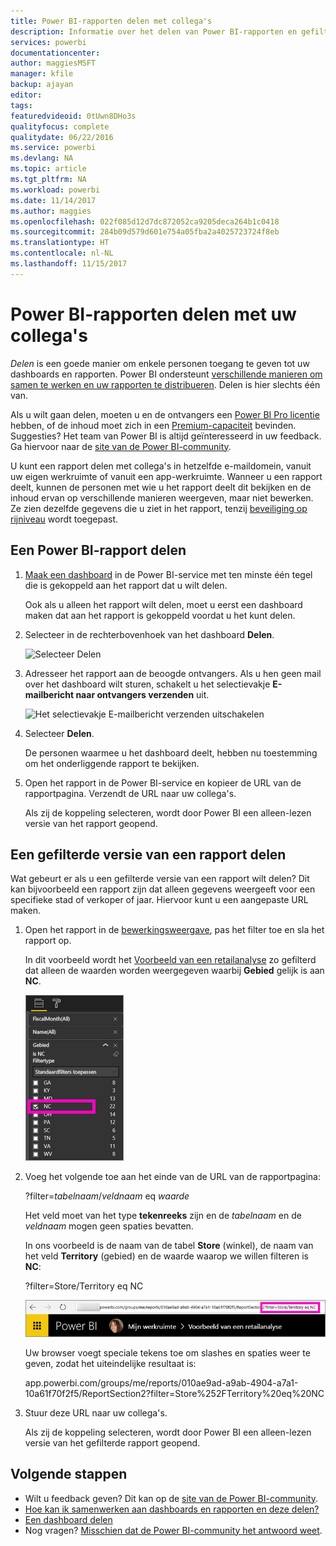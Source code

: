 ```yaml
---
title: Power BI-rapporten delen met collega's
description: Informatie over het delen van Power BI-rapporten en gefilterde rapporten met collega's binnen uw organisatie.
services: powerbi
documentationcenter: 
author: maggiesMSFT
manager: kfile
backup: ajayan
editor: 
tags: 
featuredvideoid: 0tUwn8DHo3s
qualityfocus: complete
qualitydate: 06/22/2016
ms.service: powerbi
ms.devlang: NA
ms.topic: article
ms.tgt_pltfrm: NA
ms.workload: powerbi
ms.date: 11/14/2017
ms.author: maggies
ms.openlocfilehash: 022f085d12d7dc872052ca9205deca264b1c0418
ms.sourcegitcommit: 284b09d579d601e754a05fba2a4025723724f8eb
ms.translationtype: HT
ms.contentlocale: nl-NL
ms.lasthandoff: 11/15/2017
---
```

# <a name="share-power-bi-reports-with-your-coworkers"></a>Power BI-rapporten delen met uw collega's
*Delen* is een goede manier om enkele personen toegang te geven tot uw dashboards en rapporten. Power BI ondersteunt [verschillende manieren om samen te werken en uw rapporten te distribueren](service-how-to-collaborate-distribute-dashboards-reports.md). Delen is hier slechts één van.

Als u wilt gaan delen, moeten u en de ontvangers een [Power BI Pro licentie](service-free-vs-pro.md) hebben, of de inhoud moet zich in een [Premium-capaciteit](service-premium.md) bevinden. Suggesties? Het team van Power BI is altijd geïnteresseerd in uw feedback. Ga hiervoor naar de [site van de Power BI-community](https://community.powerbi.com/).

U kunt een rapport delen met collega's in hetzelfde e-maildomein, vanuit uw eigen werkruimte of vanuit een app-werkruimte. Wanneer u een rapport deelt, kunnen de personen met wie u het rapport deelt dit bekijken en de inhoud ervan op verschillende manieren weergeven, maar niet bewerken. Ze zien dezelfde gegevens die u ziet in het rapport, tenzij [beveiliging op rijniveau](service-admin-rls.md) wordt toegepast. 

## <a name="share-a-power-bi-report"></a>Een Power BI-rapport delen
1. [Maak een dashboard](service-dashboard-create.md) in de Power BI-service met ten minste één tegel die is gekoppeld aan het rapport dat u wilt delen. 
   
    Ook als u alleen het rapport wilt delen, moet u eerst een dashboard maken dat aan het rapport is gekoppeld voordat u het kunt delen. 

1. Selecteer in de rechterbovenhoek van het dashboard **Delen**.

     ![Selecteer Delen](media/service-share-reports/power-bi-share-upper-right.png)
  
2. Adresseer het rapport aan de beoogde ontvangers. Als u hen geen mail over het dashboard wilt sturen, schakelt u het selectievakje **E-mailbericht naar ontvangers verzenden** uit.

     ![Het selectievakje E-mailbericht verzenden uitschakelen](media/service-share-reports/power-bi-share-dont-send-mail.png)

4. Selecteer **Delen**.

      De personen waarmee u het dashboard deelt, hebben nu toestemming om het onderliggende rapport te bekijken. 

1. Open het rapport in de Power BI-service en kopieer de URL van de rapportpagina. Verzendt de URL naar uw collega's. 
   
    Als zij de koppeling selecteren, wordt door Power BI een alleen-lezen versie van het rapport geopend.

## <a name="share-a-filtered-version-of-a-report"></a>Een gefilterde versie van een rapport delen
Wat gebeurt er als u een gefilterde versie van een rapport wilt delen? Dit kan bijvoorbeeld een rapport zijn dat alleen gegevens weergeeft voor een specifieke stad of verkoper of jaar. Hiervoor kunt u een aangepaste URL maken.

1. Open het rapport in de [bewerkingsweergave](service-reading-view-and-editing-view.md), pas het filter toe en sla het rapport op.
   
   In dit voorbeeld wordt het [Voorbeeld van een retailanalyse](sample-tutorial-connect-to-the-samples.md) zo gefilterd dat alleen de waarden worden weergegeven waarbij **Gebied** gelijk is aan **NC**.
   
   ![Deelvenster Rapportfilter](media/service-share-reports/power-bi-filter-report2.png)
2. Voeg het volgende toe aan het einde van de URL van de rapportpagina:
   
   ?filter=*tabelnaam*/*veldnaam* eq *waarde*
   
    Het veld moet van het type **tekenreeks** zijn en de *tabelnaam* en de *veldnaam* mogen geen spaties bevatten.
   
   In ons voorbeeld is de naam van de tabel **Store** (winkel), de naam van het veld **Territory** (gebied) en de waarde waarop we willen filteren is **NC**:
   
    ?filter=Store/Territory eq NC
   
   ![Gefilterde rapport-URL](media/service-share-reports/power-bi-filter-url3.png)
   
   Uw browser voegt speciale tekens toe om slashes en spaties weer te geven, zodat het uiteindelijke resultaat is:
   
   app.powerbi.com/groups/me/reports/010ae9ad-a9ab-4904-a7a1-10a61f70f2f5/ReportSection2?filter=Store%252FTerritory%20eq%20NC
3. Stuur deze URL naar uw collega's. 
   
   Als zij de koppeling selecteren, wordt door Power BI een alleen-lezen versie van het gefilterde rapport geopend.

## <a name="next-steps"></a>Volgende stappen
* Wilt u feedback geven? Dit kan op de [site van de Power BI-community](https://community.powerbi.com/).
* [Hoe kan ik samenwerken aan dashboards en rapporten en deze delen?](service-how-to-collaborate-distribute-dashboards-reports.md)
* [Een dashboard delen](service-share-dashboards.md)
* Nog vragen? [Misschien dat de Power BI-community het antwoord weet](http://community.powerbi.com/).

